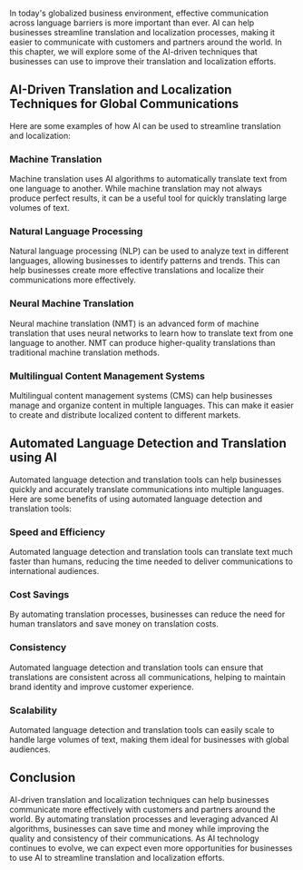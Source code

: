 
In today's globalized business environment, effective communication across language barriers is more important than ever. AI can help businesses streamline translation and localization processes, making it easier to communicate with customers and partners around the world. In this chapter, we will explore some of the AI-driven techniques that businesses can use to improve their translation and localization efforts.

AI-Driven Translation and Localization Techniques for Global Communications
---------------------------------------------------------------------------

Here are some examples of how AI can be used to streamline translation and localization:

### Machine Translation

Machine translation uses AI algorithms to automatically translate text from one language to another. While machine translation may not always produce perfect results, it can be a useful tool for quickly translating large volumes of text.

### Natural Language Processing

Natural language processing (NLP) can be used to analyze text in different languages, allowing businesses to identify patterns and trends. This can help businesses create more effective translations and localize their communications more effectively.

### Neural Machine Translation

Neural machine translation (NMT) is an advanced form of machine translation that uses neural networks to learn how to translate text from one language to another. NMT can produce higher-quality translations than traditional machine translation methods.

### Multilingual Content Management Systems

Multilingual content management systems (CMS) can help businesses manage and organize content in multiple languages. This can make it easier to create and distribute localized content to different markets.

Automated Language Detection and Translation using AI
-----------------------------------------------------

Automated language detection and translation tools can help businesses quickly and accurately translate communications into multiple languages. Here are some benefits of using automated language detection and translation tools:

### Speed and Efficiency

Automated language detection and translation tools can translate text much faster than humans, reducing the time needed to deliver communications to international audiences.

### Cost Savings

By automating translation processes, businesses can reduce the need for human translators and save money on translation costs.

### Consistency

Automated language detection and translation tools can ensure that translations are consistent across all communications, helping to maintain brand identity and improve customer experience.

### Scalability

Automated language detection and translation tools can easily scale to handle large volumes of text, making them ideal for businesses with global audiences.

Conclusion
----------

AI-driven translation and localization techniques can help businesses communicate more effectively with customers and partners around the world. By automating translation processes and leveraging advanced AI algorithms, businesses can save time and money while improving the quality and consistency of their communications. As AI technology continues to evolve, we can expect even more opportunities for businesses to use AI to streamline translation and localization efforts.

